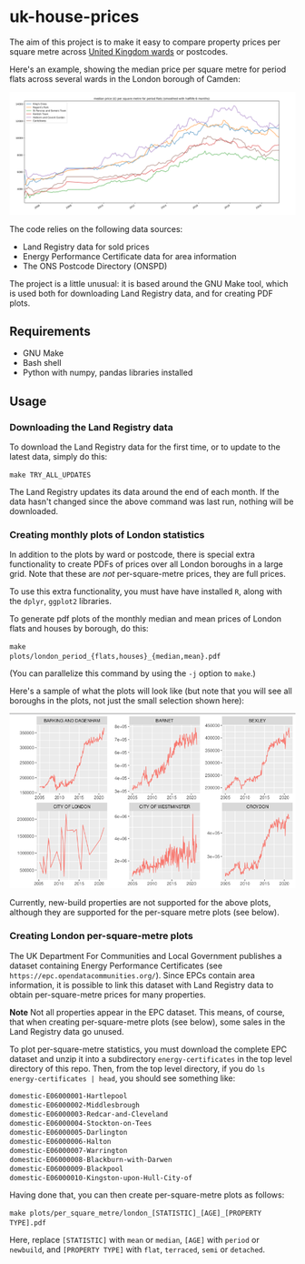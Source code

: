 # uk-house-prices

The aim of this project is to make it easy to compare property prices per square metre across [United Kingdom wards](https://en.wikipedia.org/wiki/Wards_and_electoral_divisions_of_the_United_Kingdom) or postcodes.

Here's an example, showing the median price per square metre for period flats across several wards in the London borough of Camden:

![camden](/camden_flats_by_ward.png?raw=true "Camden flats by ward")

The code relies on the following data sources:

- Land Registry data for sold prices
- Energy Performance Certificate data for area information
- The ONS Postcode Directory (ONSPD)
 
The project is a little unusual: it is based around the GNU Make tool, which is used both for downloading Land Registry data, and for creating PDF plots.

## Requirements

- GNU Make
- Bash shell
- Python with numpy, pandas libraries installed

## Usage

### Downloading the Land Registry data

To download the Land Registry data for the first time, or to update to the latest data, simply do this:

<code>make TRY_ALL_UPDATES</code>

The Land Registry updates its data around the end of each month. If the data hasn't changed since the above command was last run, nothing will be downloaded.

### Creating monthly plots of London statistics

In addition to the plots by ward or postcode, there is special extra functionality to create PDFs of prices over all London boroughs in a large grid. Note that these are *not* per-square-metre prices, they are full prices.

To use this extra functionality, you must have have installed <code>R</code>, along with the <code>dplyr</code>, <code>ggplot2</code> libraries.

To generate pdf plots of the monthly median and mean prices of London
flats and houses by borough, do this:

<code>make plots/london_period_{flats,houses}_{median,mean}.pdf</code>

(You can parallelize this command by using the <code>-j</code> option
to <code>make</code>.)

Here's a sample of what the plots will look like (but note that you will see all boroughs in the plots, not just the small selection shown here):

![London plot sample](/plots.png?raw=true "London plot sample")

Currently, new-build properties are not supported for the above plots,
although they are supported for the per-square metre plots (see
below).

### Creating London per-square-metre plots

The UK Department For Communities and Local Government publishes a dataset containing Energy Performance Certificates (see ```https://epc.opendatacommunities.org/```). Since EPCs contain area information, it is possible to link this dataset with Land Registry data to obtain per-square-metre prices for many properties.

**Note** Not all properties appear in the EPC dataset. This means, of course, that when creating per-square-metre plots (see below), some sales in the Land Registry data go unused.

To plot per-square-metre statistics, you must download the complete EPC dataset and unzip it into a subdirectory <code>energy-certificates</code> in the top level directory of this repo. Then, from the top level directory, if you do <code>ls energy-certificates |  head</code>, you should see something like:

```
domestic-E06000001-Hartlepool  
domestic-E06000002-Middlesbrough  
domestic-E06000003-Redcar-and-Cleveland  
domestic-E06000004-Stockton-on-Tees
domestic-E06000005-Darlington
domestic-E06000006-Halton
domestic-E06000007-Warrington
domestic-E06000008-Blackburn-with-Darwen
domestic-E06000009-Blackpool
domestic-E06000010-Kingston-upon-Hull-City-of
```
Having done that, you can then create per-square-metre plots as follows:

<code>make plots/per_square_metre/london_[STATISTIC]\_[AGE]\_[PROPERTY TYPE].pdf </code>

Here, replace ```[STATISTIC]``` with ```mean``` or ```median```, ```[AGE]``` with ```period``` or ```newbuild```, and ```[PROPERTY TYPE]``` with ```flat```, ```terraced```, ```semi``` or ```detached```.
